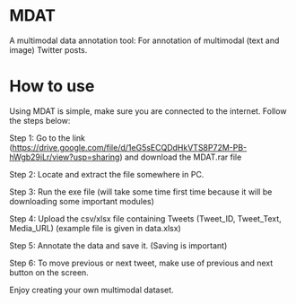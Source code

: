 # MDAT
A multimodal data annotation tool: For annotation of multimodal (text and image) Twitter posts.

# How to use
Using MDAT is simple, make sure you are connected to the internet. Follow the steps below:

Step 1: Go to the link (https://drive.google.com/file/d/1eG5sECQDdHkVTS8P72M-PB-hWgb29iLr/view?usp=sharing) and download the MDAT.rar file

Step 2: Locate and extract the file somewhere in PC.

Step 3: Run the exe file (will take some time first time because it will be downloading some important modules)

Step 4: Upload the csv/xlsx file containing Tweets (Tweet_ID, Tweet_Text, Media_URL) (example file is given in data.xlsx)

Step 5: Annotate the data and save it. (Saving is important)

Step 6: To move previous or next tweet, make use of previous and next button on the screen.

Enjoy creating your own multimodal dataset.

